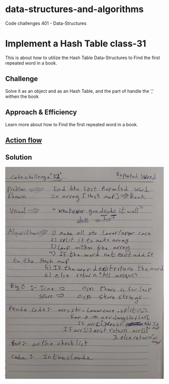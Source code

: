 # data-structures-and-algorithms
Code challenges 401 - Data-Structures

# Implement a Hash Table class-31
This is about how to utilize the Hash Table Data-Structures to Find the first repeated word in a book.
## Challenge
Solve it as an object and as an Hash Table, and the part of handle the ',' withen the book
## Approach & Efficiency
Learn more about how to Find the first repeated word in a book.

## [Action flow](https://github.com/Abdallah-401-advanced-javascript/data-structures-and-algorithms/pull/20/checks?check_run_id=748532367)

## Solution
<!-- [BLOG](./BLOG.md) -->
![UML Diagram](../../assets/repeatedWord.jpg)

